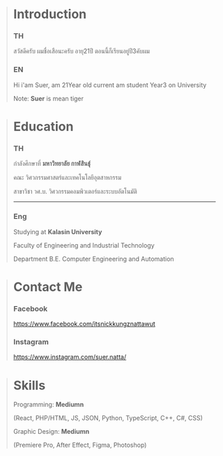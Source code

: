 > # Introduction
> ### TH
> สวัสดีครับ ผมชื่อเสือนะครับ อายุ21ปี ตอนนี้ก็เรียนอยู่ปี3คับผม
>
> ### EN
> Hi i'am Suer, am 21Year old current am student Year3 on University
> 
> Note: **Suer** is mean tiger

> # Education
> ### TH
> กำลังศึกษาที่ **มหาวิทยาลัย กาฬสินธุ์**
> 
> คณะ วิศวกรรมศาสตร์และเทคโนโลยีอุตสาหกรรม
> 
> สาขาวิชา วศ.บ. วิศวกรรมคอมพิวเตอร์และระบบอัตโนมัติ
>
> -------------------------------------------
> 
> ### Eng
> Studying at **Kalasin University**
> 
> Faculty of Engineering and Industrial Technology
> 
> Department B.E. Computer Engineering and Automation
>

> # Contact Me
> ### Facebook
> 
> <https://www.facebook.com/itsnickkungznattawut>
> 
> ### Instagram
> https://www.instagram.com/suer.natta/

> # Skills
>
> Programming: **Mediumn**
> 
> (React, PHP/HTML, JS, JSON, Python, TypeScript, C++, C#, CSS)
>
> Graphic Design: **Mediumn**
>
> (Premiere Pro, After Effect, Figma, Photoshop)
